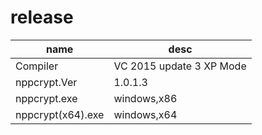 # release
|name|desc|
|-|-|
|Compiler|VC 2015 update 3 XP Mode|
|nppcrypt.Ver|1.0.1.3|
|nppcrypt.exe|windows,x86|
|nppcrypt(x64).exe|windows,x64|

